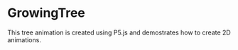 # GrowingTree
This tree animation is created using P5.js and demostrates how to create 2D animations.
